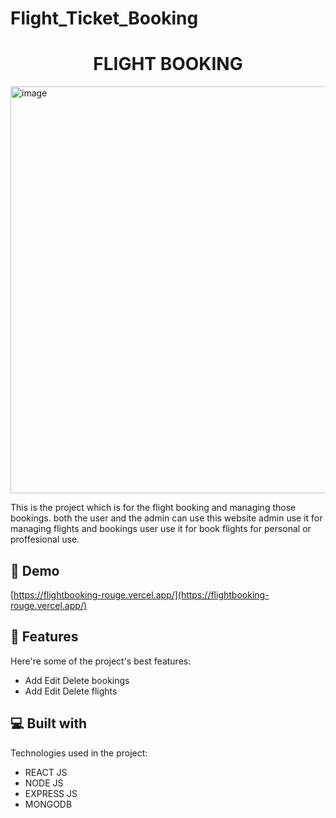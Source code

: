 # Flight_Ticket_Booking
<h1 align="center" id="title">FLIGHT BOOKING</h1>
<img width="651" alt="image" src="https://github.com/rdineshbabu2002/Flight_Ticket_Booking/assets/90496628/90dc39f8-2adb-4dc4-8033-771432bbdc3a">


<p id="description">This is the project which is for the flight booking and managing those bookings. both the user and the admin can use this website admin use it for managing flights and bookings user use it for book flights for personal or proffesional use.</p>

<h2>🚀 Demo</h2>

[https://flightbooking-rouge.vercel.app/](https://flightbooking-rouge.vercel.app/)

  
  
<h2>🧐 Features</h2>

Here're some of the project's best features:

*   Add Edit Delete bookings
*   Add Edit Delete flights

  
  
<h2>💻 Built with</h2>

Technologies used in the project:

*   REACT JS
*   NODE JS
*   EXPRESS JS
*   MONGODB
